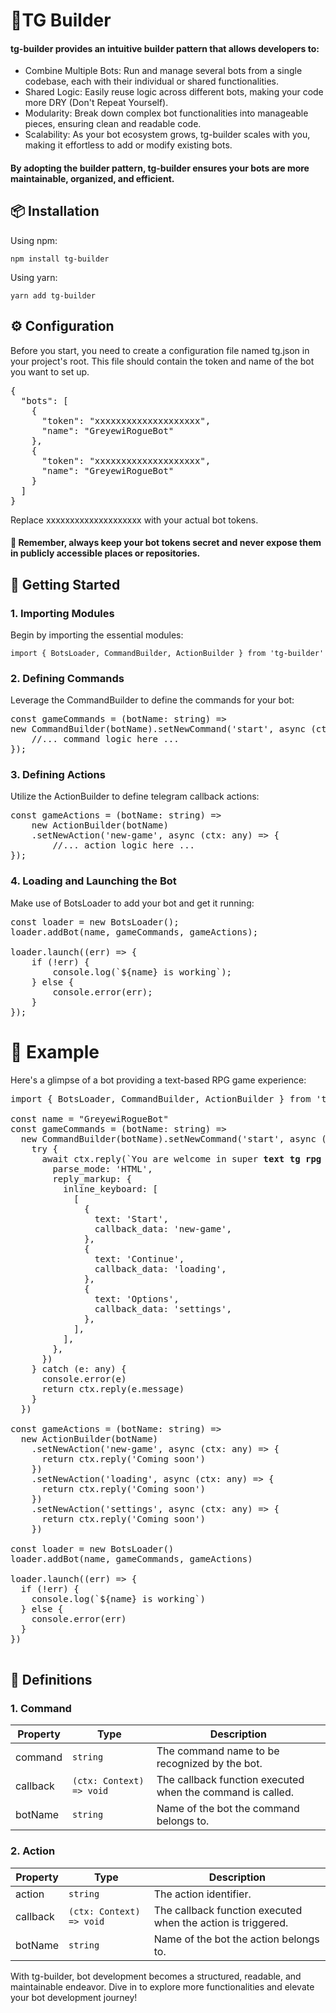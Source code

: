 # 🤖TG Builder

#### tg-builder provides an intuitive builder pattern that allows developers to:
- Combine Multiple Bots: Run and manage several bots from a single codebase, each with their individual or shared functionalities.
- Shared Logic: Easily reuse logic across different bots, making your code more DRY (Don't Repeat Yourself).
- Modularity: Break down complex bot functionalities into manageable pieces, ensuring clean and readable code.
- Scalability: As your bot ecosystem grows, tg-builder scales with you, making it effortless to add or modify existing bots.
#### By adopting the builder pattern, tg-builder ensures your bots are more maintainable, organized, and efficient.

## 📦 Installation
Using npm:

`npm install tg-builder`

Using yarn:

`yarn add tg-builder`

## ⚙️ Configuration

Before you start, you need to create a configuration file named tg.json in your project's root. This file should contain the token and name of the bot you want to set up.

<pre>
{
  "bots": [
    {
      "token": "xxxxxxxxxxxxxxxxxxxx",
      "name": "GreyewiRogueBot"
    },
    {
      "token": "xxxxxxxxxxxxxxxxxxxx",
      "name": "GreyewiRogueBot"
    }
  ]
}
</pre>

Replace xxxxxxxxxxxxxxxxxxxx with your actual bot tokens.

#### 🛑 Remember, always keep your bot tokens secret and never expose them in publicly accessible places or repositories.

## 📖 Getting Started

### 1. Importing Modules
   Begin by importing the essential modules:

`import { BotsLoader, CommandBuilder, ActionBuilder } from 'tg-builder'`

### 2. Defining Commands

Leverage the CommandBuilder to define the commands for your bot:

<pre>
const gameCommands = (botName: string) =>
new CommandBuilder(botName).setNewCommand('start', async (ctx) => {
    //... command logic here ...
});
</pre>
### 3. Defining Actions

Utilize the ActionBuilder to define telegram callback actions:
<pre>
const gameActions = (botName: string) =>
    new ActionBuilder(botName)
    .setNewAction('new-game', async (ctx: any) => {
        //... action logic here ...
});
</pre>
### 4. Loading and Launching the Bot

Make use of BotsLoader to add your bot and get it running:

<pre>
const loader = new BotsLoader();
loader.addBot(name, gameCommands, gameActions);

loader.launch((err) => {
    if (!err) {
        console.log(`${name} is working`);
    } else {
        console.error(err);
    }
});
</pre>

# 🚀 Example

Here's a glimpse of a bot providing a text-based RPG game experience:

<pre>
import { BotsLoader, CommandBuilder, ActionBuilder } from 'tg-builder'

const name = "GreyewiRogueBot"
const gameCommands = (botName: string) =>
  new CommandBuilder(botName).setNewCommand('start', async (ctx) => {
    try {
      await ctx.reply(`You are welcome in super <b>text tg rpg game!</b>:`, {
        parse_mode: 'HTML',
        reply_markup: {
          inline_keyboard: [
            [
              {
                text: 'Start',
                callback_data: 'new-game',
              },
              {
                text: 'Continue',
                callback_data: 'loading',
              },
              {
                text: 'Options',
                callback_data: 'settings',
              },
            ],
          ],
        },
      })
    } catch (e: any) {
      console.error(e)
      return ctx.reply(e.message)
    }
  })

const gameActions = (botName: string) =>
  new ActionBuilder(botName)
    .setNewAction('new-game', async (ctx: any) => {
      return ctx.reply('Coming soon')
    })
    .setNewAction('loading', async (ctx: any) => {
      return ctx.reply('Coming soon')
    })
    .setNewAction('settings', async (ctx: any) => {
      return ctx.reply('Coming soon')
    })

const loader = new BotsLoader()
loader.addBot(name, gameCommands, gameActions)

loader.launch((err) => {
  if (!err) {
    console.log(`${name} is working`)
  } else {
    console.error(err)
  }
})

</pre>

## 📄 Definitions

### 1. Command

<table><thead><tr><th>Property</th><th>Type</th><th>Description</th></tr></thead><tbody><tr><td>command</td><td><code>string</code></td><td>The command name to be recognized by the bot.</td></tr><tr><td>callback</td><td><code>(ctx: Context) =&gt; void</code></td><td>The callback function executed when the command is called.</td></tr><tr><td>botName</td><td><code>string</code></td><td>Name of the bot the command belongs to.</td></tr></tbody></table>

### 2. Action

<table><thead><tr><th>Property</th><th>Type</th><th>Description</th></tr></thead><tbody><tr><td>action</td><td><code>string</code></td><td>The action identifier.</td></tr><tr><td>callback</td><td><code>(ctx: Context) =&gt; void</code></td><td>The callback function executed when the action is triggered.</td></tr><tr><td>botName</td><td><code>string</code></td><td>Name of the bot the action belongs to.</td></tr></tbody></table>

With tg-builder, bot development becomes a structured, readable, and maintainable endeavor. Dive in to explore more functionalities and elevate your bot development journey!